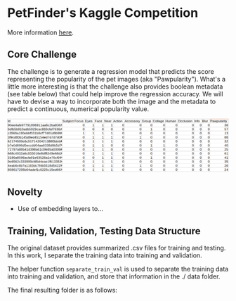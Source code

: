 # PetFinder's Kaggle Competition

More information [here](https://www.kaggle.com/c/petfinder-pawpularity-score/overview).

## Core Challenge
The challenge is to generate a regression model that predicts the score representing the popularity of the pet images (aka "Pawpularity"). What's a little more interesting is that the challenge also provides boolean metadata (see table below) that could help improve the regression accuracy. We will have to devise a way to incorporate both the image and the metadata to predict a continuous, numerical popularity value.

![Training Data](https://github.com/poomstas/kaggle_petfinder/blob/dev/markdown/training_data.png "Training Data")

## Novelty
- Use of embedding layers to...

## Training, Validation, Testing Data Structure
The original dataset provides summarized .csv files for training and testing. In this work, I separate the training data into training and validation.

The helper function `separate_train_val` is used to separate the training data into training and validation, and store that information in the ./ data folder.

The final resulting folder is as follows:
